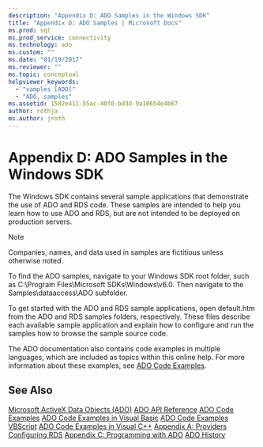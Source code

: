 ```yaml
---
description: "Appendix D: ADO Samples in the Windows SDK"
title: "Appendix D: ADO Samples | Microsoft Docs"
ms.prod: sql
ms.prod_service: connectivity
ms.technology: ado
ms.custom: ""
ms.date: "01/19/2017"
ms.reviewer: ""
ms.topic: conceptual
helpviewer_keywords:
  - "samples [ADO]"
  - "ADO, samples"
ms.assetid: 1582e411-55ac-40f0-bd3d-9a10654e4b67
author: rothja
ms.author: jroth
---
```

# Appendix D: ADO Samples in the Windows SDK
The Windows SDK contains several sample applications that demonstrate the use of ADO and RDS code. These samples are intended to help you learn how to use ADO and RDS, but are not intended to be deployed on production servers.

> [!NOTE]
>  Companies, names, and data used in samples are fictitious unless otherwise noted.

 To find the ADO samples, navigate to your Windows SDK root folder, such as C:\Program Files\Microsoft SDKs\Windows\v6.0. Then navigate to the Samples\dataaccess\ADO subfolder.

 To get started with the ADO and RDS sample applications, open default.htm from the ADO and RDS samples folders, respectively. These files describe each available sample application and explain how to configure and run the samples how to browse the sample source code.

 The ADO documentation also contains code examples in multiple languages, which are included as topics within this online help. For more information about these examples, see [ADO Code Examples](../../reference/ado-api/ado-code-examples.md).

## See Also
 [Microsoft ActiveX Data Objects (ADO)](../../microsoft-activex-data-objects-ado.md)
 [ADO API Reference](../../reference/ado-api/ado-api-reference.md)
 [ADO Code Examples](../../reference/ado-api/ado-code-examples.md)
 [ADO Code Examples in Visual Basic](../../reference/ado-api/ado-code-examples-in-visual-basic.md)
 [ADO Code Examples VBScript](../../reference/ado-api/ado-code-examples-vbscript.md)
 [ADO Code Examples in Visual C++](../../reference/ado-api/ado-code-examples-in-visual-c.md)
 [Appendix A: Providers](./appendix-a-providers.md)
 [Configuring RDS](../remote-data-service/configuring-rds.md)
 [Appendix C: Programming with ADO](./appendix-c-programming-with-ado.md)
 [ADO History](../ado-history.md)